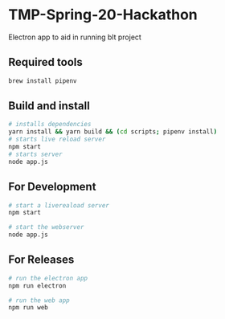 # TMP-Spring-20-Hackathon
Electron app to aid in running blt project

## Required tools
```bash
brew install pipenv
```

## Build and install
```bash
# installs dependencies
yarn install && yarn build && (cd scripts; pipenv install)
# starts live reload server
npm start
# starts server
node app.js
```

## For Development
```bash
# start a livereaload server 
npm start 

# start the webserver
node app.js
```

## For Releases
```bash
# run the electron app
npm run electron

# run the web app
npm run web
```